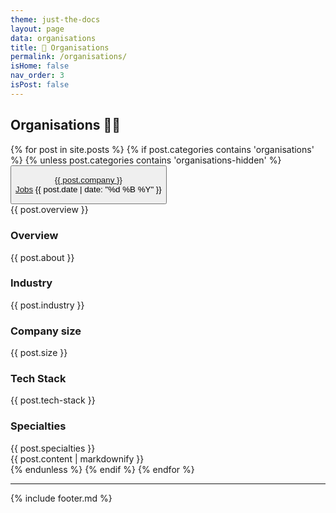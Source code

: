 ```yaml
---
theme: just-the-docs
layout: page
data: organisations
title: 🔗 Organisations
permalink: /organisations/
isHome: false
nav_order: 3
isPost: false
---
```

<link rel="stylesheet" href="{{ '/assets/css/custom.css' | relative_url }}">

## Organisations 🦜🔗

<div class="posts">
  {% for post in site.posts %}
    {% if post.categories contains 'organisations' %}
      {% unless post.categories contains 'organisations-hidden' %}
        <div class="organisation-entry">
          <button type="button" class="collapsible">
              <p class="collapsible-content-header">
                  <span>
                    <a href="{{ post.website }}" target="_blank">{{ post.company }}</a><br>
                    <a href="{{ post.careers }}" target="_blank">Jobs</a>
                  </span>
                  <span>{{ post.date | date: "%d %B %Y" }}</span>
              </p>
          </button>
          <div class="collapsible-content">
            <div class="experience-entry">
              {{ post.overview }}
              <h3>Overview</h3>
              {{ post.about }}
              <h3>Industry</h3>
              {{ post.industry }}
              <h3>Company size</h3>
              {{ post.size }}
              <h3>Tech Stack</h3>
              {{ post.tech-stack }}
              <h3>Specialties</h3>
              {{ post.specialties }}
              <br />
              {{ post.content | markdownify }}
            </div>
          </div>
        </div>
      {% endunless %}
    {% endif %}
  {% endfor %}
</div>

<script src="{{ '/assets/js/custom.js' | relative_url }}"></script>

---

{% include footer.md %}
